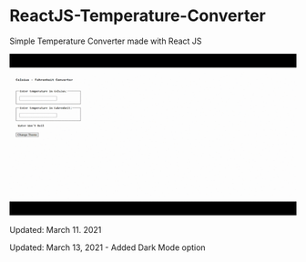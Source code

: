 # ReactJS-Temperature-Converter
Simple Temperature Converter made with React JS

<img src="temp-convert.gif">
<p>Updated: March 11. 2021 </p>
<p>Updated: March 13, 2021 - Added Dark Mode option</p>
